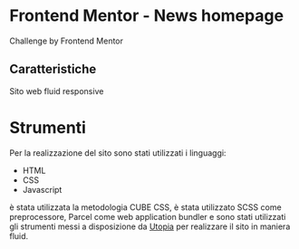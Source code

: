 # Frontend Mentor - News homepage

Challenge by Frontend Mentor

## Caratteristiche

Sito web fluid responsive

# Strumenti

Per la realizzazione del sito sono stati utilizzati i linguaggi:

- HTML
- CSS
- Javascript

è stata utilizzata la metodologia CUBE CSS, è stata utilizzato SCSS come preprocessore, Parcel come web application bundler e sono stati utilizzati gli strumenti messi a disposizione da [Utopia](https://utopia.fyi/) per realizzare il sito in maniera fluid.
